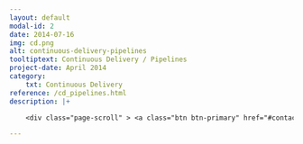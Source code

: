 ```yaml
---
layout: default
modal-id: 2
date: 2014-07-16
img: cd.png
alt: continuous-delivery-pipelines
tooltiptext: Continuous Delivery / Pipelines
project-date: April 2014
category:
    txt: Continuous Delivery
reference: /cd_pipelines.html
description: |+

    <div class="page-scroll" > <a class="btn btn-primary" href="#contact" data-dismiss="modal" data-target="#" > Contáctanos </a></div>

---
```


